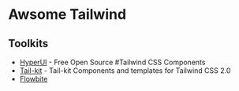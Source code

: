 # Awsome Tailwind
## Toolkits
- [HyperUI](https://www.hyperui.dev/) - Free Open Source #Tailwind CSS Components
- [Tail-kit](https://www.tailwind-kit.com/) - Tail-kit Components and templates for Tailwind CSS 2.0
- [Flowbite](https://flowbite.com/) 